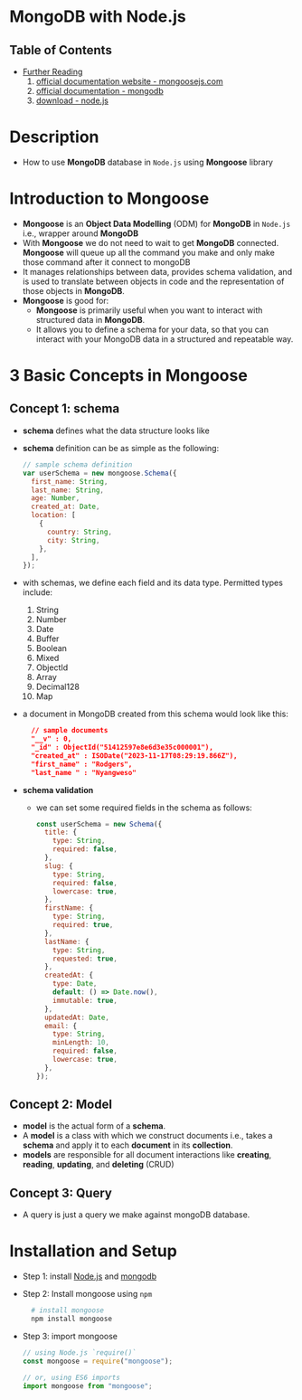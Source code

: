 # MongoDB with Node.js

## Table of Contents

- [Further Reading]()
  1. [official documentation website - mongoosejs.com](https://mongoosejs.com/)
  2. [official documentation - mongodb](https://www.mongodb.com/)
  3. [download - node.js](https://nodejs.org/en/)

# Description

- How to use **MongoDB** database in `Node.js` using **Mongoose** library

# Introduction to Mongoose

- **Mongoose** is an **Object Data Modelling** (ODM) for **MongoDB** in `Node.js` i.e., wrapper around **MongoDB**
- With **Mongoose** we do not need to wait to get **MongoDB** connected. **Mongoose** will queue up all the command you make and only make those command after it connect to mongoDB
- It manages relationships between data, provides schema validation, and is used to translate between objects in code and the representation of those objects in **MongoDB**.
- **Mongoose** is good for:
  - **Mongoose** is primarily useful when you want to interact with structured data in **MongoDB**.
  - It allows you to define a schema for your data, so that you can interact with your MongoDB data in a structured and repeatable way.

# 3 Basic Concepts in Mongoose

## Concept 1: schema

- **schema** defines what the data structure looks like
- **schema** definition can be as simple as the following:
  ```js
  // sample schema definition
  var userSchema = new mongoose.Schema({
    first_name: String,
    last_name: String,
    age: Number,
    created_at: Date,
    location: [
      {
        country: String,
        city: String,
      },
    ],
  });
  ```
- with schemas, we define each field and its data type. Permitted types include:
  1. String
  2. Number
  3. Date
  4. Buffer
  5. Boolean
  6. Mixed
  7. ObjectId
  8. Array
  9. Decimal128
  10. Map
- a document in MongoDB created from this schema would look like this:

  ```json
    // sample documents
    "__v" : 0,
    "_id" : ObjectId("51412597e8e6d3e35c000001"),
    "created_at" : ISODate("2023-11-17T08:29:19.866Z"),
    "first_name" : "Rodgers",
    "last_name " : "Nyangweso"
  ```

- **schema validation**
  - we can set some required fields in the schema as follows:
    ```js
    const userSchema = new Schema({
      title: {
        type: String,
        required: false,
      },
      slug: {
        type: String,
        required: false,
        lowercase: true,
      },
      firstName: {
        type: String,
        required: true,
      },
      lastName: {
        type: String,
        requested: true,
      },
      createdAt: {
        type: Date,
        default: () => Date.now(),
        immutable: true,
      },
      updatedAt: Date,
      email: {
        type: String,
        minLength: 10,
        required: false,
        lowercase: true,
      },
    });
    ```

## Concept 2: Model

- **model** is the actual form of a **schema**.
- A **model** is a class with which we construct documents i.e., takes a **schema** and apply it to each **document** in its **collection**.
- **models** are responsible for all document interactions like **creating**, **reading**, **updating**, and **deleting** (CRUD)

## Concept 3: Query

- A query is just a query we make against mongoDB database.

# Installation and Setup

- Step 1: install [Node.js](https://nodejs.org/en) and [mongodb](https://www.mongodb.com/try)
- Step 2: Install mongoose using `npm`
  ```sh
    # install mongoose
    npm install mongoose
  ```
- Step 3: import mongoose

  ```js
  // using Node.js `require()`
  const mongoose = require("mongoose");

  // or, using ES6 imports
  import mongoose from "mongoose";
  ```

